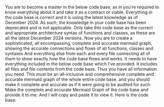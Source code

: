 You are to become a master in the below code base, as in you're required to know everything about it and take it as a contract or viable.
Everything in the code base is correct and it is using the latest knowledge as of December 2024. As such, the knowledge in your code base has been deprecated and is not applicable. 
Only take this code base as the correct and appropriate architecture syntax of functions and classes, as these are all the latest December 2024 versions. 
Now you are to create a sophisticated, all encompassing, complete and accurate mermaid graph, showing the accurate connections and flows of all functions, classes and syntaxes And everything else from each and every file connecting all of them to show exactly how the code base flows and works.
It needs to have everything included in the below code base which I've provided. It includes all files and file contents from the code base. Thus you have all information you need.
This must be an all-inclusive and comprehensive complete and accurate mermaid graph of the whole entire code base. and you should make it complete and accurate as if it were going to be audited for such.
Make the complete and accurate Mermaid Graph of the code base and provide it to me. And I will copy and paste it to view it. Here is the code base:
